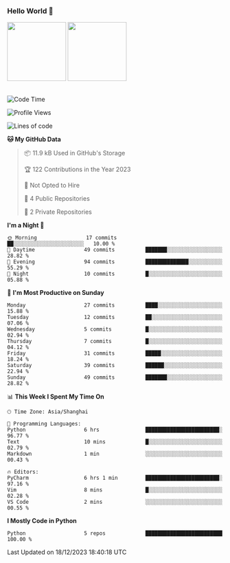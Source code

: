 ### Hello World 👋
<img align="" height="137px" src="https://github-readme-stats.vercel.app/api?username=myhMARS&hide_title=true&hide_border=true&show_icons=trueline_height=21&text_color=000&icon_color=000&bg_color=0,ea6161,ffc64d,fffc4d,52fa5a&theme=graywhite" /> </div>
<img align="" height="137px" src="https://github-readme-stats-git-masterrstaa-rickstaa.vercel.app/api/top-langs/?username=myhMARS&hide_title=true&hide_border=true&layout=compact&langs_count=6&text_color=000&icon_color=fff&bg_color=0,52fa5a,4dfcff,c64dff&theme=graywhite" /><br><br>

<!--START_SECTION:waka-->
![Code Time](http://img.shields.io/badge/Code%20Time-106%20hrs%2046%20mins-blue)

![Profile Views](http://img.shields.io/badge/Profile%20Views-0-blue)

![Lines of code](https://img.shields.io/badge/From%20Hello%20World%20I%27ve%20Written-10.9%20thousand%20lines%20of%20code-blue)

**🐱 My GitHub Data** 

> 📦 11.9 kB Used in GitHub's Storage 
 > 
> 🏆 122 Contributions in the Year 2023
 > 
> 🚫 Not Opted to Hire
 > 
> 📜 4 Public Repositories 
 > 
> 🔑 2 Private Repositories 
 > 
**I'm a Night 🦉** 

```text
🌞 Morning                17 commits          ██░░░░░░░░░░░░░░░░░░░░░░░   10.00 % 
🌆 Daytime                49 commits          ███████░░░░░░░░░░░░░░░░░░   28.82 % 
🌃 Evening                94 commits          ██████████████░░░░░░░░░░░   55.29 % 
🌙 Night                  10 commits          █░░░░░░░░░░░░░░░░░░░░░░░░   05.88 % 
```
📅 **I'm Most Productive on Sunday** 

```text
Monday                   27 commits          ████░░░░░░░░░░░░░░░░░░░░░   15.88 % 
Tuesday                  12 commits          ██░░░░░░░░░░░░░░░░░░░░░░░   07.06 % 
Wednesday                5 commits           █░░░░░░░░░░░░░░░░░░░░░░░░   02.94 % 
Thursday                 7 commits           █░░░░░░░░░░░░░░░░░░░░░░░░   04.12 % 
Friday                   31 commits          █████░░░░░░░░░░░░░░░░░░░░   18.24 % 
Saturday                 39 commits          ██████░░░░░░░░░░░░░░░░░░░   22.94 % 
Sunday                   49 commits          ███████░░░░░░░░░░░░░░░░░░   28.82 % 
```


📊 **This Week I Spent My Time On** 

```text
🕑︎ Time Zone: Asia/Shanghai

💬 Programming Languages: 
Python                   6 hrs               ████████████████████████░   96.77 % 
Text                     10 mins             █░░░░░░░░░░░░░░░░░░░░░░░░   02.79 % 
Markdown                 1 min               ░░░░░░░░░░░░░░░░░░░░░░░░░   00.43 % 

🔥 Editors: 
PyCharm                  6 hrs 1 min         ████████████████████████░   97.16 % 
Vim                      8 mins              █░░░░░░░░░░░░░░░░░░░░░░░░   02.28 % 
VS Code                  2 mins              ░░░░░░░░░░░░░░░░░░░░░░░░░   00.55 % 
```

**I Mostly Code in Python** 

```text
Python                   5 repos             █████████████████████████   100.00 % 
```




 Last Updated on 18/12/2023 18:40:18 UTC
<!--END_SECTION:waka-->

<!--
**myhMARS/myhMARS** is a ✨ _special_ ✨ repository because its `README.md` (this file) appears on your GitHub profile.

Here are some ideas to get you started:

- 🔭 I’m currently working on ...
- 🌱 I’m currently learning ...
- 👯 I’m looking to collaborate on ...
- 🤔 I’m looking for help with ...
- 💬 Ask me about ...
- 📫 How to reach me: ...
- 😄 Pronouns: ...
- ⚡ Fun fact: ...
-->
